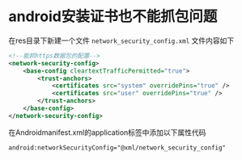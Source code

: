 # android安装证书也不能抓包问题

在res目录下新建一个文件 `network_security_config.xml` 文件内容如下

```xml
<!--能抓https数据包的配置-->
<network-security-config>
    <base-config cleartextTrafficPermitted="true">
        <trust-anchors>
            <certificates src="system" overridePins="true" />
            <certificates src="user" overridePins="true" />
        </trust-anchors>
    </base-config>
</network-security-config>
```



在Androidmanifest.xml的application标签中添加以下属性代码

```
android:networkSecurityConfig="@xml/network_security_config"
```



